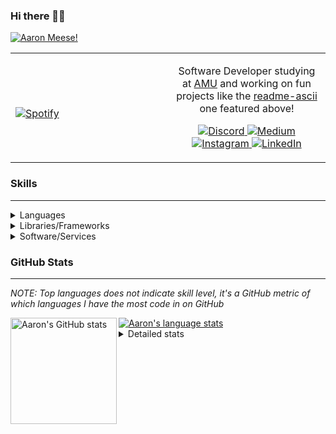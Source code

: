 ### Hi there 👋🏻
[![Aaron Meese!](https://user-images.githubusercontent.com/17814535/88975338-a2aabf00-d27f-11ea-963f-8a19608716b4.png)](https://github.com/ajmeese7/readme-ascii "README ASCII")

<!-- Modified from project here: https://github.com/novatorem/novatorem -->
<table width="100%"> 
  <tr>
  <td width="50%">
      
&nbsp; <br> [![Spotify](https://ajmeese7.vercel.app/api/spotify)](https://open.spotify.com/user/ajmeese)

  </td>
  <td width="50%">

<p align="center">
Software Developer studying at <a href="https://www.amu.apus.edu/">AMU</a> and working on fun 
projects like the <a href="https://github.com/ajmeese7/readme-ascii">readme-ascii</a> one featured above!
</p>
<p align="center">
  <a href="https://discord.gg/PxRTQg3">
    <img src="https://img.shields.io/badge/discord-ajmeese7%234835-369?style=flat-square&logo=discord&logoColor=white&color=purple" alt="Discord" title="Discord">
  </a>
  <a href="https://link.aaronmeese.com/medium">
    <img src="https://img.shields.io/badge/medium-ajmeese7-1DB954?style=flat-square&logo=medium&logoColor=white" alt="Medium" title="Medium">
  </a>
  <br />
  <a href="https://link.aaronmeese.com/instagram">
    <img src="https://img.shields.io/badge/instagram-ajmeese7-1DB954?style=flat-square&logo=instagram&logoColor=white&color=c13584" alt="Instagram" title="Instagram">
  </a>
  <a href="https://link.aaronmeese.com/linkedin">
    <img src="https://img.shields.io/badge/linkedIn-aaronmeese-1DB954?style=flat-square&logo=linkedin&logoColor=white&color=blue" alt="LinkedIn" title="LinkedIn">
  </a>
</p>
  </td>
  </table>

[//]: <> (The `&nbsp;` is to have Aphelion take up more space)

### Skills ###
----
<details>
<summary>Languages</summary>

+ JavaScript
+ HTML
+ CSS
    + [README ASCII](https://github.com/ajmeese7/readme-ascii)
+ PHP
    + [Coupon Booked](https://github.com/ajmeese7/coupon-booked)
    + [Steam Summary](https://github.com/ajmeese7/steam-summary)
+ Java
    + [BRCC Java](https://github.com/ajmeese7/brcc-java)
    + [Euler Problems](https://github.com/ajmeese7/euler-problems)

</details>
<details>
<summary>Libraries/Frameworks</summary>

+ NodeJS
    + [Snapchat Share](https://github.com/ajmeese7/snapchat-share)
    + [FRC Spreadsheets](https://github.com/ajmeese7/frc-spreadsheets)
+ Cordova
    + [Coupon Booked](https://github.com/ajmeese7/coupon-booked)
+ jQuery
+ Discord.js
    + [Spambot](https://github.com/ajmeese7/spambot)
    + [Automatic Reactions](https://github.com/ajmeese7/automatic-reactions)
    + [Multiple Reactions](https://github.com/ajmeese7/multiple-reactions)
    + [Galley Calls](https://github.com/ajmeese7/galley-calls)
    + [Tatsu Toolbox](https://github.com/ajmeese7/tatsu-toolbox)
+ Puppeteer
    + [README ASCII](https://github.com/ajmeese7/readme-ascii)
    + [Dynamic Page Retrieval](https://github.com/ajmeese7/dynamic-page-retrieval)
+ Nightmare.js
    + [Steam Queue Clicker](https://github.com/ajmeese7/steam-queue-clicker)
    + [Repbot](https://github.com/ajmeese7/repbot)
+ Express
    + [Galley Calls](https://github.com/ajmeese7/galley-calls)
+ pdf-lib
+ async

</details>
<details>
<summary>Software/Services</summary>

+ Wallpaper Engine
    + [Random Wallpaper](https://github.com/ajmeese7/random-wallpaper)
    + [Image of the Day](https://github.com/ajmeese7/image-of-the-day)
+ phpMyAdmin
+ cPanel
+ Cloudinary
+ Firefox Extensions
    + [Chess Next Move](https://github.com/ajmeese7/chess-next-move)
    + [Gmail Label Organizer](https://github.com/ajmeese7/gmail-label-organizer)
+ Google Analytics
+ Heroku
+ Nexmo
    + [Coupon Booked](https://github.com/ajmeese7/coupon-booked)
+ Twilio
    + [Galley Calls](https://github.com/ajmeese7/galley-calls)
+ Sonix
    + [Galley Calls](https://github.com/ajmeese7/galley-calls)
+ Auth0
+ OneSignal

</details>
<!--
<details>
<summary>Soft Skills</summary>
+ English/Grammar
+ SEO
    <!-- + TODO: Add my site examples after I finish improving them --
</details>
-->

### GitHub Stats ###
----
*NOTE: Top languages does not indicate skill level, it's a GitHub metric of which languages I have the most code in on GitHub*

<a href="https://profile-summary-for-github.com/user/ajmeese7">
  <img align="left" height="170px" src="https://github-readme-stats.vercel.app/api?username=ajmeese7&show_icons=true&line_height=27&count_private=true&include_all_commits=true" alt="Aaron's GitHub stats"/>
  <img src="https://github-readme-stats.vercel.app/api/top-langs/?username=ajmeese7&hide_langs_below=5&layout=compact" alt="Aaron's language stats"/>
</a>

<details>
<summary>Detailed stats</summary>

### :zap: Recent Activity
<!--START_SECTION:activity-->
1. ❗️ Closed issue [#36](https://github.com/ajmeese7/spambot/issues/36) in [ajmeese7/spambot](https://github.com/ajmeese7/spambot)
2. 🗣 Commented on [#36](https://github.com/ajmeese7/spambot/issues/36) in [ajmeese7/spambot](https://github.com/ajmeese7/spambot)
3. 🗣 Commented on [#37](https://github.com/ajmeese7/spambot/issues/37) in [ajmeese7/spambot](https://github.com/ajmeese7/spambot)
4. 🗣 Commented on [#37](https://github.com/ajmeese7/spambot/issues/37) in [ajmeese7/spambot](https://github.com/ajmeese7/spambot)
5. 🗣 Commented on [#2](https://github.com/alekrumkamp/medium-feed-json/issues/2) in [alekrumkamp/medium-feed-json](https://github.com/alekrumkamp/medium-feed-json)
<!--END_SECTION:activity-->

### 🧐 Waka Stats
<!--START_SECTION:waka-->
**🐱 My Github Data** 

> 🏆 796 Contributions in the Year 2020
 > 
> 📦 59.2 kB Used in Github's Storage 
 > 
> 🚫 Not Opted to Hire
 > 
> 📜 46 Public Repositories
 > 
> 🔑 15 Private Repositories 

**I'm an Early 🐤** 

```text
🌞 Morning    277 commits    ████████░░░░░░░░░░░░░░░░░   33.86% 
🌆 Daytime    361 commits    ███████████░░░░░░░░░░░░░░   44.13% 
🌃 Evening    173 commits    █████░░░░░░░░░░░░░░░░░░░░   21.15% 
🌙 Night      7 commits      ░░░░░░░░░░░░░░░░░░░░░░░░░   0.86%

```
📅 **I'm Most Productive on Saturday** 

```text
Monday       94 commits     ██░░░░░░░░░░░░░░░░░░░░░░░   11.49% 
Tuesday      96 commits     ███░░░░░░░░░░░░░░░░░░░░░░   11.74% 
Wednesday    81 commits     ██░░░░░░░░░░░░░░░░░░░░░░░   9.9% 
Thursday     97 commits     ███░░░░░░░░░░░░░░░░░░░░░░   11.86% 
Friday       125 commits    ███░░░░░░░░░░░░░░░░░░░░░░   15.28% 
Saturday     169 commits    █████░░░░░░░░░░░░░░░░░░░░   20.66% 
Sunday       156 commits    ████░░░░░░░░░░░░░░░░░░░░░   19.07%

```


📊 **This Week I Spent My Time On** 

```text
⌚︎ Time Zone: America/Chicago

💬 Programming Languages: 
JavaScript               20 hrs 59 mins      ████████████████████████░   99.17% 
JSON                     9 mins              ░░░░░░░░░░░░░░░░░░░░░░░░░   0.73% 
Markdown                 0 secs              ░░░░░░░░░░░░░░░░░░░░░░░░░   0.08% 
JSX                      0 secs              ░░░░░░░░░░░░░░░░░░░░░░░░░   0.01% 
HTML                     0 secs              ░░░░░░░░░░░░░░░░░░░░░░░░░   0.01%

🐱‍💻 Projects: 
pullup-screens           21 hrs 9 mins       █████████████████████████   99.93% 
mobile                   0 secs              ░░░░░░░░░░░░░░░░░░░░░░░░░   0.04% 
aaronmeese.com           0 secs              ░░░░░░░░░░░░░░░░░░░░░░░░░   0.01% 
McCurleyMed              0 secs              ░░░░░░░░░░░░░░░░░░░░░░░░░   0.01% 
testing                  0 secs              ░░░░░░░░░░░░░░░░░░░░░░░░░   0.0%

```

**I Mostly Code in JavaScript** 

```text
JavaScript               25 repos            ██████████████░░░░░░░░░░░   55.56% 
HTML                     8 repos             ████░░░░░░░░░░░░░░░░░░░░░   17.78% 
Java                     4 repos             ██░░░░░░░░░░░░░░░░░░░░░░░   8.89% 
CSS                      3 repos             █░░░░░░░░░░░░░░░░░░░░░░░░   6.67% 
Python                   2 repos             █░░░░░░░░░░░░░░░░░░░░░░░░   4.44%

```



<!--END_SECTION:waka-->
</details>
